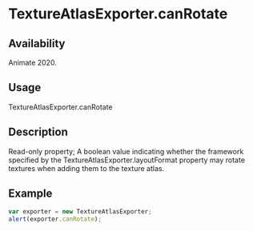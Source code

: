 # TextureAtlasExporter.canRotate

## Availability

Animate 2020.

## Usage

TextureAtlasExporter.canRotate

## Description

Read-only property; A boolean value indicating whether the framework specified by the TextureAtlasExporter.layoutFormat property may rotate textures when adding them to the texture atlas.

## Example

``` javascript
var exporter = new TextureAtlasExporter;
alert(exporter.canRotate);
````
